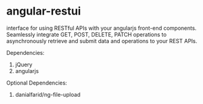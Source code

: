 # angular-restui
interface for using RESTful APIs with your angularjs front-end components.
Seamlessly integrate GET, POST, DELETE, PATCH operations to asynchronously retrieve and submit data and operations to your REST APIs.

Dependencies:
1. jQuery
2. angularjs

Optional Dependencies:
1. danialfarid/ng-file-upload
